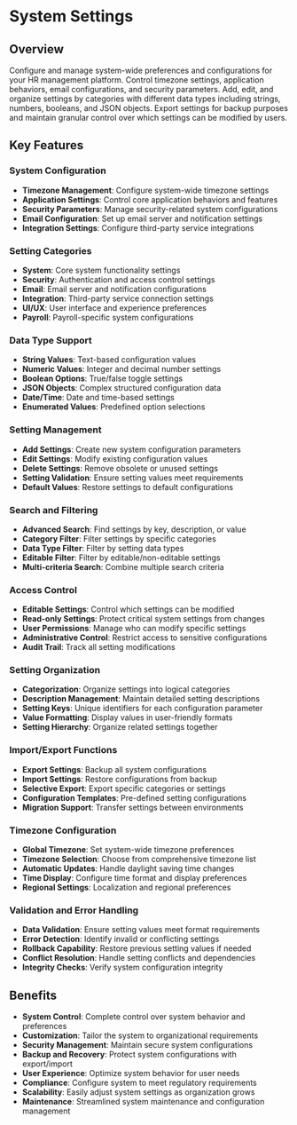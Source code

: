 # System Settings

## Overview
Configure and manage system-wide preferences and configurations for your HR management platform. Control timezone settings, application behaviors, email configurations, and security parameters. Add, edit, and organize settings by categories with different data types including strings, numbers, booleans, and JSON objects. Export settings for backup purposes and maintain granular control over which settings can be modified by users.

## Key Features

### System Configuration
- **Timezone Management**: Configure system-wide timezone settings
- **Application Settings**: Control core application behaviors and features
- **Security Parameters**: Manage security-related system configurations
- **Email Configuration**: Set up email server and notification settings
- **Integration Settings**: Configure third-party service integrations

### Setting Categories
- **System**: Core system functionality settings
- **Security**: Authentication and access control settings
- **Email**: Email server and notification configurations
- **Integration**: Third-party service connection settings
- **UI/UX**: User interface and experience preferences
- **Payroll**: Payroll-specific system configurations

### Data Type Support
- **String Values**: Text-based configuration values
- **Numeric Values**: Integer and decimal number settings
- **Boolean Options**: True/false toggle settings
- **JSON Objects**: Complex structured configuration data
- **Date/Time**: Date and time-based settings
- **Enumerated Values**: Predefined option selections

### Setting Management
- **Add Settings**: Create new system configuration parameters
- **Edit Settings**: Modify existing configuration values
- **Delete Settings**: Remove obsolete or unused settings
- **Setting Validation**: Ensure setting values meet requirements
- **Default Values**: Restore settings to default configurations

### Search and Filtering
- **Advanced Search**: Find settings by key, description, or value
- **Category Filter**: Filter settings by specific categories
- **Data Type Filter**: Filter by setting data types
- **Editable Filter**: Filter by editable/non-editable settings
- **Multi-criteria Search**: Combine multiple search criteria

### Access Control
- **Editable Settings**: Control which settings can be modified
- **Read-only Settings**: Protect critical system settings from changes
- **User Permissions**: Manage who can modify specific settings
- **Administrative Control**: Restrict access to sensitive configurations
- **Audit Trail**: Track all setting modifications

### Setting Organization
- **Categorization**: Organize settings into logical categories
- **Description Management**: Maintain detailed setting descriptions
- **Setting Keys**: Unique identifiers for each configuration parameter
- **Value Formatting**: Display values in user-friendly formats
- **Setting Hierarchy**: Organize related settings together

### Import/Export Functions
- **Export Settings**: Backup all system configurations
- **Import Settings**: Restore configurations from backup
- **Selective Export**: Export specific categories or settings
- **Configuration Templates**: Pre-defined setting configurations
- **Migration Support**: Transfer settings between environments

### Timezone Configuration
- **Global Timezone**: Set system-wide timezone preferences
- **Timezone Selection**: Choose from comprehensive timezone list
- **Automatic Updates**: Handle daylight saving time changes
- **Time Display**: Configure time format and display preferences
- **Regional Settings**: Localization and regional preferences

### Validation and Error Handling
- **Data Validation**: Ensure setting values meet format requirements
- **Error Detection**: Identify invalid or conflicting settings
- **Rollback Capability**: Restore previous setting values if needed
- **Conflict Resolution**: Handle setting conflicts and dependencies
- **Integrity Checks**: Verify system configuration integrity

## Benefits
- **System Control**: Complete control over system behavior and preferences
- **Customization**: Tailor the system to organizational requirements
- **Security Management**: Maintain secure system configurations
- **Backup and Recovery**: Protect system configurations with export/import
- **User Experience**: Optimize system behavior for user needs
- **Compliance**: Configure system to meet regulatory requirements
- **Scalability**: Easily adjust system settings as organization grows
- **Maintenance**: Streamlined system maintenance and configuration management